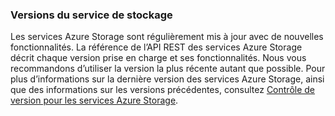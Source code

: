 ### <a name="storage-service-versions"></a>Versions du service de stockage
Les services Azure Storage sont régulièrement mis à jour avec de nouvelles fonctionnalités. La référence de l’API REST des services Azure Storage décrit chaque version prise en charge et ses fonctionnalités. Nous vous recommandons d’utiliser la version la plus récente autant que possible. Pour plus d’informations sur la dernière version des services Azure Storage, ainsi que des informations sur les versions précédentes, consultez [Contrôle de version pour les services Azure Storage](https://msdn.microsoft.com/library/azure/dd894041.aspx).  

